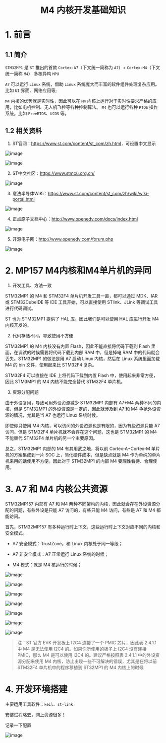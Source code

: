 # <center> M4 内核开发基础知识

# 1. 前言

## 1.1 简介

`STM32MP1` 是 `ST` 推出的首款 `Cortex-A7`（下文统一简称为 `A7`）+ `Cortex-M4`（下文统一简称 `M4`） 多核异构 `MPU`

`A7` 可以运行 `Linux` 系统，借助 `Linux` 系统庞大而丰富的软件组件处理复杂应用。比如 `UI` 界面、网络应用等;

`M4` 内核的优势就是实时性，因此可以在 `M4` 内核上运行对于实时性要求严格的应用，比如电机控制、无人机飞控等各种控制算法。 `M4` 也可以运行各种 `RTOS` 操作系统，比如 `FreeRTOS`、`UCOS` 等。

## 1.2 相关资料

1. ST官网：<https://www.st.com/content/st_com/zh.html>，可设置中文显示

![image](https://user-images.githubusercontent.com/26021085/168004543-6bdb7bde-1d9e-45c0-9f8b-39c52f12f39c.png)

![image](https://user-images.githubusercontent.com/26021085/168004599-92e09531-6c91-4d88-b6fc-1a36beaeb2b0.png)

2. ST中文社区：<https://www.stmcu.org.cn/>

![image](https://user-images.githubusercontent.com/26021085/168004665-f3953cea-47b8-4f49-b672-1828e558f965.png)

3. 意法半导体WiKi：<https://www.st.com/content/st_com/zh/wiki/wiki-portal.html>

![image](https://user-images.githubusercontent.com/26021085/168004710-4e09a2db-d0e8-4ad3-8fb0-7d89923eed58.png)

4. 正点原子文档中心：<http://www.openedv.com/docs/index.html>

![image](https://user-images.githubusercontent.com/26021085/168004773-1dd3539b-c9d6-4b87-aac5-0fad0fe7df47.png)

5. 开源电子网：<http://www.openedv.com/forum.php>

![image](https://user-images.githubusercontent.com/26021085/168004857-1bafdf5e-4ed5-4047-ba43-699574d5cff7.png)

# 2. MP157 M4内核和M4单片机的异同

1. 开发工具、方法一致

STM32MP1 的 M4 和 STM32F4 单片机开发工具一直，都可以通过 MDK、IAR 或 STM32CubeIDE 等 IDE 工具开始，可以直接使用 STlink、JLink 等调试工具进行代码调试。

ST 也为 STM32MP1 提供了 HAL 库，因此我们是可以使用 HAL 库进行开发 M4 内核开发的。

2. 代码存储不同，导致使用不方便

STM32MP1 的 M4 内核没有内置 Flash，因此不能直接将代码下载到 Flash 里面，在调试的时候需要将代码下载到内部 RAM 中，但是掉电 RAM 中的代码就会丢失。STM32MP1 的做法是用 A7 启动 Linux 内核，然后在 Linux 系统里面加载 M4 的 bin 文件，使用起来比 STM32F4 复杂。

STM32F4 可以直接在 IDE 上将代码下载到内置 Flash 中，使用起来非常方便，因此 STM3MP1 的 M4 内核不能完全替代 STM32F4 单片机。

3. 资源分配问题

由于外设复用，导致可用外设资源减少 STM32MP1 内部有 A7+M4 两种不同的内核，但是 STM32MP1 的外设资源是一定的，因此就涉及到 A7 和 M4 争抢外设资源的情况，尤其是当 A7 也运行 Linux 系统时候。

即使你只使用 M4 内核，可以访问的外设资源也是有限的，因为有些资源只能 A7 访问。但是 STM32F4 单片机就不会存在这个问题，这也是 STM32MP1 的 M4 不能替代 STM32F4 单片机的另一个主要原因。

总之，STM32MP1 内部的 M4 有其用武之地，将以前 Cortex-A+Cortex-M 单片机的方案集成到一片 SOC 上，简化硬件成本，但是缺点就是 M4 作为单纯的单片机来用的话使用不方便。因此对于 STM32MP1 的内部 M4 要理性看待、合理使用。

# 3. A7 和 M4 内核公共资源

STM32MP157 内部有 A7 和 M4 两种不同架构的内核，因此就会存在外设资源分配的问题，有些外设是只能 A7 访问的，有些只能 M4 访问，有些是 A7 和 M4 都能访问。

首先，STM32MP157 有多种运行时上下文，这些运行时上下文对应不同的内核和安全模式。

* A7 安全模式：TrustZone，和 Linux 内核处于同一等级；

* A7 非安全模式：A7 正常运行 Linux 系统的时候；

* M4 模式：就是 M4 核运行的时候；

![image](https://user-images.githubusercontent.com/26021085/168019431-e9f0fa28-9072-4295-aaab-8e0c424ed824.png)

![image](https://user-images.githubusercontent.com/26021085/168004979-c5e96eb1-0f89-42af-b478-bb652dc54853.png)

![image](https://user-images.githubusercontent.com/26021085/168005042-fe6aa124-3025-42fa-869c-1b3b38db3e9c.png)

![image](https://user-images.githubusercontent.com/26021085/168005101-d33dd7cd-2db7-4bb9-b29b-73305ee312ab.png)

![image](https://user-images.githubusercontent.com/26021085/168005172-605bd963-a71c-40d1-8d12-4116c4cffc18.png)

![image](https://user-images.githubusercontent.com/26021085/168005221-2d32ff49-db61-49e7-9aa5-ba56254b7e91.png)

![image](https://user-images.githubusercontent.com/26021085/168005263-18cb702a-1c46-4202-85ca-84848d63a0e2.png)

> 注：ST 官方 EVK 开发板上 I2C4 连接了一个 PMIC 芯片，因此表 2.4.1.1 中 M4 是无法使用 I2C4 的。如果你所使用的板子上 I2C4 没有连接 PMIC，那么 M4 是可以使用 I2C4 的。建议严格按照表 2.4.1.1 中的外设资源分配来使用 M4 内核，防止出现一些不可解决的错误，尤其是在将以前 STM32F4 单片机中的程序移植到 ST32MP1 的 M4 内核上的时候

# 4. 开发环境搭建

主要运用工具软件：`keil`、`st-link`

安装过程略去，网上资源很多！  

记录一下配置

![image](https://user-images.githubusercontent.com/26021085/168005384-789756bc-0c0b-469d-b87b-a48d7321e850.png)
